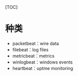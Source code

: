 [TOC]

# 种类
+ packetbeat：wire data
+ filebeat：log files
+ metricbeat：metrics
+ winlogbeat：windows events
+ heartbeat：uptme monitoring